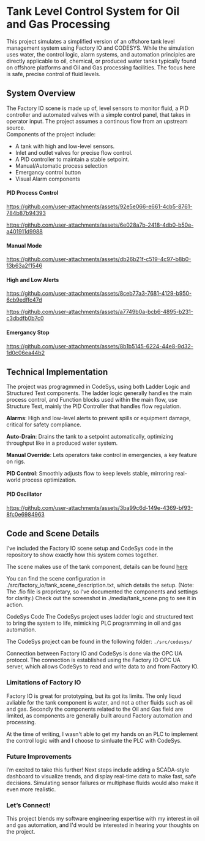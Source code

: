 # Tank Level Control System for Oil and Gas Processing

This project simulates a simplified version of an offshore tank level management system using Factory IO and CODESYS. While the simulation uses water, the control logic, alarm systems, and automation principles are directly applicable to oil, chemical, or produced water tanks typically found on offshore platforms and Oil and Gas processing facilities. The focus here is safe, precise control of fluid levels.

## System Overview

The Factory IO scene is made up of, level sensors to monitor fluid, a PID controller and automated valves with a simple control panel, that takes in operator input. The project assumes a continous flow from an upstream source.  
Components of the project include:

- A tank with high and low-level sensors.
- Inlet and outlet valves for precise flow control.
- A PID controller to maintain a stable setpoint.
- Manual/Automatic process selection
- Emergancy control button
- Visual Alarm components

#### PID Process Control

https://github.com/user-attachments/assets/92e5e066-e661-4cb5-8761-784b87b94393

https://github.com/user-attachments/assets/6e028a7b-2418-4db0-b50e-a401911d9988

#### Manual Mode

https://github.com/user-attachments/assets/db26b21f-c519-4c97-b8b0-13b63a2f1546

#### High and Low Alerts

https://github.com/user-attachments/assets/8ceb77a3-7681-4129-b950-6cb9edffc47d

https://github.com/user-attachments/assets/a7749b0a-bcb6-4895-b231-c3dbdfb0b7c0

#### Emergancy Stop

https://github.com/user-attachments/assets/8b1b5145-6224-44e8-9d32-1d0c06ea44b2

## Technical Implementation

The project was progragmmed in CodeSys, using both Ladder Logic and Structured Text components. The ladder logic generally handles the main process control, and Function blocks used within the main flow, use Structure Text, mainly the PID Controller that handles flow regulation.

**Alarms**: High and low-level alerts to prevent spills or equipment damage, critical for safety compliance.

**Auto-Drain**: Drains the tank to a setpoint automatically, optimizing throughput like in a produced water system.

**Manual Override**: Lets operators take control in emergencies, a key feature on rigs.

**PID Control**: Smoothly adjusts flow to keep levels stable, mirroring real-world process optimization.

#### PID Oscillator

https://github.com/user-attachments/assets/3ba99c6d-149e-4369-bf93-8fc0e6984963

## Code and Scene Details

I’ve included the Factory IO scene setup and CodeSys code in the repository to show exactly how this system comes together.

The scene makes use of the tank component, details can be found [here](https://docs.factoryio.com/manual/parts/stations/#tank)

You can find the scene configuration in ./src/factory_io/tank_scene_description.txt, which details the setup. (Note: The .fio file is proprietary, so I’ve documented the components and settings for clarity.) Check out the screenshot in ./media/tank_scene.png to see it in action.

CodeSys Code
The CodeSys project uses ladder logic and structured text to bring the system to life, mimicking PLC programming in oil and gas automation.

The CodeSys project can be found in the following folder: `./src/codesys/`

Connection between Factory IO and CodeSys is done via the OPC UA protocol. The connection is established using the Factory IO OPC UA server, which allows CodeSys to read and write data to and from Factory IO.

### Limitations of Factory IO

Factory IO is great for prototyping, but its got its limits. The only liqud avliable for the tank component is water, and not a other fluids such as oil and gas. Secondly the components related to the Oil and Gas field are limited, as components are generally built around Factory automation and processing.

At the time of writing, I wasn't able to get my hands on an PLC to implement the control logic with and I choose to simluate the PLC with CodeSys.

### Future Improvements

I’m excited to take this further! Next steps include adding a SCADA-style dashboard to visualize trends, and display real-time data to make fast, safe decisions. Simulating sensor failures or multiphase fluids would also make it even more realistic.

### Let’s Connect!

This project blends my software engineering expertise with my interest in oil and gas automation, and I'd would be interested in hearing your thoughts on the project.
